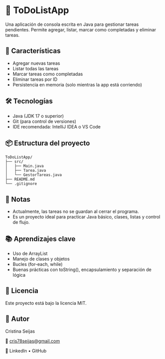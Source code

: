 # 📝 ToDoListApp

Una aplicación de consola escrita en Java para gestionar tareas pendientes. Permite agregar, listar, marcar como completadas y eliminar tareas.

## 🚀 Características

- Agregar nuevas tareas
- Listar todas las tareas
- Marcar tareas como completadas
- Eliminar tareas por ID
- Persistencia en memoria (solo mientras la app está corriendo)

## 🛠 Tecnologías

- Java (JDK 17 o superior)
- Git (para control de versiones)
- IDE recomendada: IntelliJ IDEA o VS Code

## 📦 Estructura del proyecto
```
ToDoListApp/
├── src/
│   ├── Main.java
│   ├── Tarea.java
│   └── GestorTareas.java
├── README.md
└── .gitignore
```
## 📌 Notas
- Actualmente, las tareas no se guardan al cerrar el programa.
- Es un proyecto ideal para practicar Java básico, clases, listas y control de flujo.

## 📚 Aprendizajes clave
- Uso de ArrayList
- Manejo de clases y objetos
- Bucles (for-each, while)
- Buenas prácticas con toString(), encapsulamiento y separación de lógica

## 📄 Licencia
Este proyecto está bajo la licencia MIT.

## 👤 Autor
Cristina Seijas

📧 cris78seijas@gmail.com

🔗 LinkedIn • GitHub
